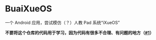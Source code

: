 # BuaiXueOS
一个 Android 应用，尝试模仿（？）人教 Pad 系统“iXueOS”  

**不要将这个仓库的代码用于学习，因为代码有很多不合理、有问题的地方（[#1](https://github.com/wrj2009/BuaiXueOS/issues/1)）**
